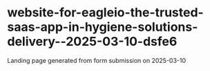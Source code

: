 # website-for-eagleio-the-trusted-saas-app-in-hygiene-solutions-delivery--2025-03-10-dsfe6
Landing page generated from form submission on 2025-03-10
